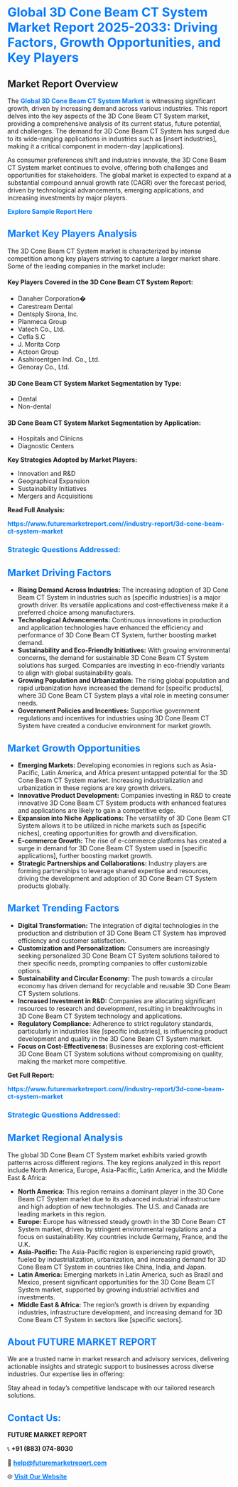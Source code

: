 <h1 style="color: #007BFF;">Global 3D Cone Beam CT System Market Report 2025-2033: Driving Factors, Growth Opportunities, and Key Players</h1>

<section id="overview">
<h2>Market Report Overview</h2>
<p>The <a href="https://www.futuremarketreport.com//industry-report/3d-cone-beam-ct-system-market" style="color: #007BFF; text-decoration: none;"><strong>Global 3D Cone Beam CT System Market</strong></a> is witnessing significant growth, driven by increasing demand across various industries. This report delves into the key aspects of the 3D Cone Beam CT System market, providing a comprehensive analysis of its current status, future potential, and challenges. The demand for 3D Cone Beam CT System has surged due to its wide-ranging applications in industries such as [insert industries], making it a critical component in modern-day [applications].</p>
<p>As consumer preferences shift and industries innovate, the 3D Cone Beam CT System market continues to evolve, offering both challenges and opportunities for stakeholders. The global market is expected to expand at a substantial compound annual growth rate (CAGR) over the forecast period, driven by technological advancements, emerging applications, and increasing investments by major players.</p>
</section>

<section id="overview">
<p><a href="https://www.futuremarketreport.com//request-sample/reportId=87884" style="color: #007BFF; text-decoration: none;"><strong>Explore Sample Report Here</strong></a></p>
</section>

<section id="key-players">
<h2 style="color: #007BFF;">Market Key Players Analysis</h2>
<p>The 3D Cone Beam CT System market is characterized by intense competition among key players striving to capture a larger market share. Some of the leading companies in the market include:</p>
<h4>Key Players Covered in the 3D Cone Beam CT System Report:</h4>
<ul><li>Danaher Corporation�</li><li>Carestream Dental</li><li>Dentsply Sirona, Inc.</li><li>Planmeca Group</li><li>Vatech Co., Ltd.</li><li>Cefla S.C</li><li>J. Morita Corp</li><li>Acteon Group</li><li>Asahiroentgen Ind. Co., Ltd.</li><li>Genoray Co., Ltd.</li></ul>
<h4>3D Cone Beam CT System Market Segmentation by Type:</h4>
<ul><li>Dental</li><li>Non-dental</li></ul>

<h4>3D Cone Beam CT System Market Segmentation by Application:</h4>
<ul><li>Hospitals and Clinicns</li><li>Diagnostic Centers</li></ul>
<p><strong>Key Strategies Adopted by Market Players:</strong></p>
<ul>
<li>Innovation and R&D</li>
<li>Geographical Expansion</li>
<li>Sustainability Initiatives</li>
<li>Mergers and Acquisitions</li>
</ul>
</section>

<section>
<p><strong>Read Full Analysis: </strong></p><a href="https://www.futuremarketreport.com//industry-report/3d-cone-beam-ct-system-market" style="color: #007BFF; text-decoration: none;"><strong>https://www.futuremarketreport.com//industry-report/3d-cone-beam-ct-system-market</strong></a>
<h3 style="color: #007BFF;">Strategic Questions Addressed:</h3>
</section>

<section id="driving-factors">
<h2 style="color: #007BFF;">Market Driving Factors</h2>
<ul>
<li><strong>Rising Demand Across Industries:</strong> The increasing adoption of 3D Cone Beam CT System in industries such as [specific industries] is a major growth driver. Its versatile applications and cost-effectiveness make it a preferred choice among manufacturers.</li>
<li><strong>Technological Advancements:</strong> Continuous innovations in production and application technologies have enhanced the efficiency and performance of 3D Cone Beam CT System, further boosting market demand.</li>
<li><strong>Sustainability and Eco-Friendly Initiatives:</strong> With growing environmental concerns, the demand for sustainable 3D Cone Beam CT System solutions has surged. Companies are investing in eco-friendly variants to align with global sustainability goals.</li>
<li><strong>Growing Population and Urbanization:</strong> The rising global population and rapid urbanization have increased the demand for [specific products], where 3D Cone Beam CT System plays a vital role in meeting consumer needs.</li>
<li><strong>Government Policies and Incentives:</strong> Supportive government regulations and incentives for industries using 3D Cone Beam CT System have created a conducive environment for market growth.</li>
</ul>
</section>

<section id="growth-opportunities">
<h2 style="color: #007BFF;">Market Growth Opportunities</h2>
<ul>
<li><strong>Emerging Markets:</strong> Developing economies in regions such as Asia-Pacific, Latin America, and Africa present untapped potential for the 3D Cone Beam CT System market. Increasing industrialization and urbanization in these regions are key growth drivers.</li>
<li><strong>Innovative Product Development:</strong> Companies investing in R&D to create innovative 3D Cone Beam CT System products with enhanced features and applications are likely to gain a competitive edge.</li>
<li><strong>Expansion into Niche Applications:</strong> The versatility of 3D Cone Beam CT System allows it to be utilized in niche markets such as [specific niches], creating opportunities for growth and diversification.</li>
<li><strong>E-commerce Growth:</strong> The rise of e-commerce platforms has created a surge in demand for 3D Cone Beam CT System used in [specific applications], further boosting market growth.</li>
<li><strong>Strategic Partnerships and Collaborations:</strong> Industry players are forming partnerships to leverage shared expertise and resources, driving the development and adoption of 3D Cone Beam CT System products globally.</li>
</ul>
</section>

<section id="trending-factors">
<h2 style="color: #007BFF;">Market Trending Factors</h2>
<ul>
<li><strong>Digital Transformation:</strong> The integration of digital technologies in the production and distribution of 3D Cone Beam CT System has improved efficiency and customer satisfaction.</li>
<li><strong>Customization and Personalization:</strong> Consumers are increasingly seeking personalized 3D Cone Beam CT System solutions tailored to their specific needs, prompting companies to offer customizable options.</li>
<li><strong>Sustainability and Circular Economy:</strong> The push towards a circular economy has driven demand for recyclable and reusable 3D Cone Beam CT System solutions.</li>
<li><strong>Increased Investment in R&D:</strong> Companies are allocating significant resources to research and development, resulting in breakthroughs in 3D Cone Beam CT System technology and applications.</li>
<li><strong>Regulatory Compliance:</strong> Adherence to strict regulatory standards, particularly in industries like [specific industries], is influencing product development and quality in the 3D Cone Beam CT System market.</li>
<li><strong>Focus on Cost-Effectiveness:</strong> Businesses are exploring cost-efficient 3D Cone Beam CT System solutions without compromising on quality, making the market more competitive.</li>
</ul>
</section>

<section>
<p><strong>Get Full Report: </strong></p><a href="https://www.futuremarketreport.com//industry-report/3d-cone-beam-ct-system-market" style="color: #007BFF; text-decoration: none;"><strong>https://www.futuremarketreport.com//industry-report/3d-cone-beam-ct-system-market</strong></a>
<h3 style="color: #007BFF;">Strategic Questions Addressed:</h3>
</section>


<section id="regional-analysis">
<h2 style="color: #007BFF;">Market Regional Analysis</h2>
<p>The global 3D Cone Beam CT System market exhibits varied growth patterns across different regions. The key regions analyzed in this report include North America, Europe, Asia-Pacific, Latin America, and the Middle East & Africa:</p>
<ul>
<li><strong>North America:</strong> This region remains a dominant player in the 3D Cone Beam CT System market due to its advanced industrial infrastructure and high adoption of new technologies. The U.S. and Canada are leading markets in this region.</li>
<li><strong>Europe:</strong> Europe has witnessed steady growth in the 3D Cone Beam CT System market, driven by stringent environmental regulations and a focus on sustainability. Key countries include Germany, France, and the U.K.</li>
<li><strong>Asia-Pacific:</strong> The Asia-Pacific region is experiencing rapid growth, fueled by industrialization, urbanization, and increasing demand for 3D Cone Beam CT System in countries like China, India, and Japan.</li>
<li><strong>Latin America:</strong> Emerging markets in Latin America, such as Brazil and Mexico, present significant opportunities for the 3D Cone Beam CT System market, supported by growing industrial activities and investments.</li>
<li><strong>Middle East & Africa:</strong> The region’s growth is driven by expanding industries, infrastructure development, and increasing demand for 3D Cone Beam CT System in sectors like [specific sectors].</li>
</ul>
</section>

<footer>
<h2 style="color: #007BFF;">About FUTURE MARKET REPORT</h2>
<p>We are a trusted name in market research and advisory services, delivering actionable insights and strategic support to businesses across diverse industries. Our expertise lies in offering:</p>

<p>Stay ahead in today’s competitive landscape with our tailored research solutions.</p>

<h2 style="color: #007BFF;">Contact Us:</h2>
<p><strong>FUTURE MARKET REPORT</strong></p>
<p>📞 <strong>+91 (883) 074-8030</strong></p>
<p>📧 <strong><a href="mailto:help@futuremarketreport.com" style="color: #007BFF;">help@futuremarketreport.com</a></strong></p>
<p>🌐 <strong><a href="https://www.futuremarketreport.com/" style="color: #007BFF;">Visit Our Website</a></strong></p>
</footer>